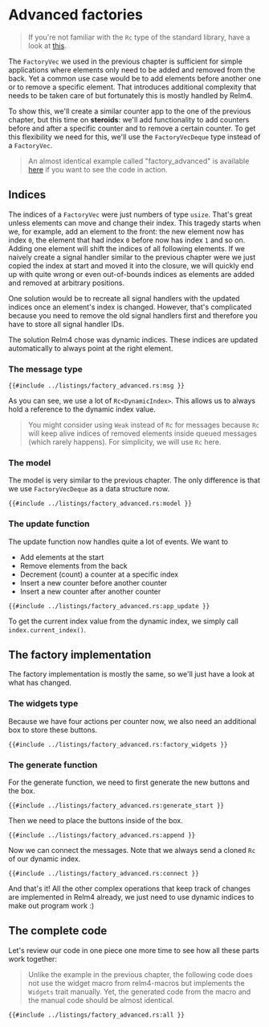 # Advanced factories

> If you're not familiar with the `Rc` type of the standard library, have a look at [this](https://doc.rust-lang.org/std/rc/index.html).

The `FactoryVec` we used in the previous chapter is sufficient for simple applications where elements only need to be added and removed from the back. Yet a common use case would be to add elements before another one or to remove a specific element. That introduces additional complexity that needs to be taken care of but fortunately this is mostly handled by Relm4.

To show this, we'll create a similar counter app to the one of the previous chapter, but this time on **steroids**: we'll add functionality to add counters before and after a specific counter and to remove a certain counter. To get this flexibility we need for this, we'll use the `FactoryVecDeque` type instead of a `FactoryVec`.

> An almost identical example called "factory_advanced" is available [here](https://github.com/AaronErhardt/relm4/tree/main/relm4-examples) if you want to see the code in action.

## Indices

The indices of a `FactoryVec` were just numbers of type `usize`. That's great unless elements can move and change their index. This tragedy starts when we, for example, add an element to the front: the new element now has index `0`, the element that had index `0` before now has index `1` and so on. Adding one element will shift the indices of all following elements. If we naively create a signal handler similar to the previous chapter were we just copied the index at start and moved it into the closure, we will quickly end up with quite wrong or even out-of-bounds indices as elements are added and removed at arbitrary positions.

One solution would be to recreate all signal handlers with the updated indices once an element's index is changed. However, that's complicated because you need to remove the old signal handlers first and therefore you have to store all signal handler IDs.

The solution Relm4 chose was dynamic indices. These indices are updated automatically to always point at the right element.



### The message type

```rust,no_run,noplayground
{{#include ../listings/factory_advanced.rs:msg }}
```

As you can see, we use a lot of `Rc<DynamicIndex>`. This allows us to always hold a reference to the dynamic index value.

> You might consider using `Weak` instead of `Rc` for messages because `Rc` will keep alive indices of removed elements inside queued messages (which rarely happens). For simplicity, we will use `Rc` here.

### The model

The model is very similar to the previous chapter. The only difference is that we use `FactoryVecDeque` as a data structure now.

```rust,no_run,noplayground
{{#include ../listings/factory_advanced.rs:model }}
```

### The update function

The update function now handles quite a lot of events. We want to

+ Add elements at the start
+ Remove elements from the back
+ Decrement (count) a counter at a specific index
+ Insert a new counter before another counter
+ Insert a new counter after another counter

```rust,no_run,noplayground
{{#include ../listings/factory_advanced.rs:app_update }}
```

To get the current index value from the dynamic index, we simply call `index.current_index()`.

## The factory implementation

The factory implementation is mostly the same, so we'll just have a look at what has changed.

### The widgets type

Because we have four actions per counter now, we also need an additional box to store these buttons.

```rust,no_run,noplayground
{{#include ../listings/factory_advanced.rs:factory_widgets }}
```

### The generate function

For the generate function, we need to first generate the new buttons and the box.

```rust,no_run,noplayground
{{#include ../listings/factory_advanced.rs:generate_start }}
```

Then we need to place the buttons inside of the box.

```rust,no_run,noplayground
{{#include ../listings/factory_advanced.rs:append }}
```

Now we can connect the messages. Note that we always send a cloned `Rc` of our dynamic index.

```rust,no_run,noplayground
{{#include ../listings/factory_advanced.rs:connect }}
```

And that's it! All the other complex operations that keep track of changes are implemented in Relm4 already, we just need to use dynamic indices to make out program work :)

## The complete code

Let's review our code in one piece one more time to see how all these parts work together:

> Unlike the example in the previous chapter, the following code does not use the widget macro from relm4-macros but implements the `Widgets` trait manually. Yet, the generated code from the macro and the manual code should be almost identical.

```rust,no_run,noplayground
{{#include ../listings/factory_advanced.rs:all }}
```

